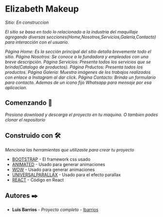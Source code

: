 # Elizabeth Makeup

_Sitio: En construccion_

_El sitio se basa en todo lo relacionado a la industria del maquillaje agregando diversas secciones(Home,Nosotros,Servicios,Galería,Contacto) para interacción con el usuario._

_Página Home: Es la sección principal del sitio detalla brevemente todo el sitio._
_Página Nosotros: Se conoce a la fundadora y empleados con una breve descripción._
_Página Servicios: Presenta todos los servicios que se brinda(Catalogo de productos)._
_Página Prductos: Presenta todos los productos._
_Página Galería: Muestra imágenes de los trabajos realizados con enlace a Instagram al dar click._
_Página Contacto: Brinda un formulario para contacto. Ademas de un icono fijo Whatsapp para mensaje por esa aplicacion._

## Comenzando 🚀

_Presiona download y descarga el proyecto en tu maquina. O tambien podes clonar el repositorio_

## Construido con 🛠️

_Menciona las herramientas que utilizaste para crear tu proyecto_

- [BOOTSTRAP](https://getbootstrap.com/) - El framework css usado
- [ANIMATED](https://animate.style/) - Usado para generar animaciones
- [WOW](https://wowjs.uk/docs.html) - Usado para generar animaciones
- [UNIVERSALPARALLAX](https://github.com/marrio-h/universal-parallax) - Usado para el efecto parallax
- [REACT](https://reactjs.org/) - Código en React

## Autores ✒️

- **Luis Barrios** - _Proyecto completo_ - [lbarrios](https://github.com/Lbarrios29)
